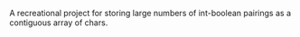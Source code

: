 A recreational project for storing large numbers of int-boolean pairings as a contiguous array of chars.